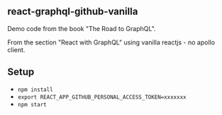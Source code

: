 ## react-graphql-github-vanilla

Demo code from the book "The Road to GraphQL".

From the section "React with GraphQL" using vanilla reactjs - no apollo client.

## Setup

- `npm install`
- `export REACT_APP_GITHUB_PERSONAL_ACCESS_TOKEN=xxxxxxx`
- `npm start`
